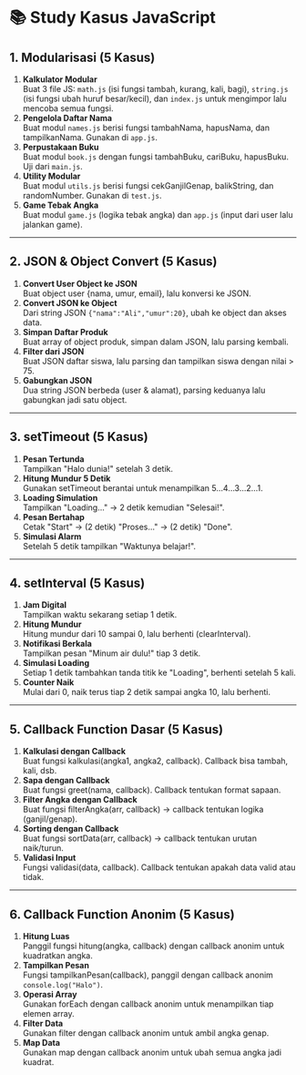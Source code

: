 # 📚 Study Kasus JavaScript

## 1. Modularisasi (5 Kasus)
1. **Kalkulator Modular**  
   Buat 3 file JS: `math.js` (isi fungsi tambah, kurang, kali, bagi), `string.js` (isi fungsi ubah huruf besar/kecil), dan `index.js` untuk mengimpor lalu mencoba semua fungsi.
2. **Pengelola Daftar Nama**  
   Buat modul `names.js` berisi fungsi tambahNama, hapusNama, dan tampilkanNama. Gunakan di `app.js`.
3. **Perpustakaan Buku**  
   Buat modul `book.js` dengan fungsi tambahBuku, cariBuku, hapusBuku. Uji dari `main.js`.
4. **Utility Modular**  
   Buat modul `utils.js` berisi fungsi cekGanjilGenap, balikString, dan randomNumber. Gunakan di `test.js`.
5. **Game Tebak Angka**  
   Buat modul `game.js` (logika tebak angka) dan `app.js` (input dari user lalu jalankan game).

---

## 2. JSON & Object Convert (5 Kasus)
1. **Convert User Object ke JSON**  
   Buat object user {nama, umur, email}, lalu konversi ke JSON.
2. **Convert JSON ke Object**  
   Dari string JSON `{"nama":"Ali","umur":20}`, ubah ke object dan akses data.
3. **Simpan Daftar Produk**  
   Buat array of object produk, simpan dalam JSON, lalu parsing kembali.
4. **Filter dari JSON**  
   Buat JSON daftar siswa, lalu parsing dan tampilkan siswa dengan nilai > 75.
5. **Gabungkan JSON**  
   Dua string JSON berbeda (user & alamat), parsing keduanya lalu gabungkan jadi satu object.

---

## 3. setTimeout (5 Kasus)
1. **Pesan Tertunda**  
   Tampilkan "Halo dunia!" setelah 3 detik.
2. **Hitung Mundur 5 Detik**  
   Gunakan setTimeout berantai untuk menampilkan 5…4…3…2…1.
3. **Loading Simulation**  
   Tampilkan "Loading..." → 2 detik kemudian "Selesai!".
4. **Pesan Bertahap**  
   Cetak "Start" → (2 detik) "Proses…" → (2 detik) "Done".
5. **Simulasi Alarm**  
   Setelah 5 detik tampilkan "Waktunya belajar!".

---

## 4. setInterval (5 Kasus)
1. **Jam Digital**  
   Tampilkan waktu sekarang setiap 1 detik.
2. **Hitung Mundur**  
   Hitung mundur dari 10 sampai 0, lalu berhenti (clearInterval).
3. **Notifikasi Berkala**  
   Tampilkan pesan "Minum air dulu!" tiap 3 detik.
4. **Simulasi Loading**  
   Setiap 1 detik tambahkan tanda titik ke "Loading", berhenti setelah 5 kali.
5. **Counter Naik**  
   Mulai dari 0, naik terus tiap 2 detik sampai angka 10, lalu berhenti.

---

## 5. Callback Function Dasar (5 Kasus)
1. **Kalkulasi dengan Callback**  
   Buat fungsi kalkulasi(angka1, angka2, callback). Callback bisa tambah, kali, dsb.
2. **Sapa dengan Callback**  
   Buat fungsi greet(nama, callback). Callback tentukan format sapaan.
3. **Filter Angka dengan Callback**  
   Buat fungsi filterAngka(arr, callback) → callback tentukan logika (ganjil/genap).
4. **Sorting dengan Callback**  
   Buat fungsi sortData(arr, callback) → callback tentukan urutan naik/turun.
5. **Validasi Input**  
   Fungsi validasi(data, callback). Callback tentukan apakah data valid atau tidak.

---

## 6. Callback Function Anonim (5 Kasus)
1. **Hitung Luas**  
   Panggil fungsi hitung(angka, callback) dengan callback anonim untuk kuadratkan angka.
2. **Tampilkan Pesan**  
   Fungsi tampilkanPesan(callback), panggil dengan callback anonim `console.log("Halo")`.
3. **Operasi Array**  
   Gunakan forEach dengan callback anonim untuk menampilkan tiap elemen array.
4. **Filter Data**  
   Gunakan filter dengan callback anonim untuk ambil angka genap.
5. **Map Data**  
   Gunakan map dengan callback anonim untuk ubah semua angka jadi kuadrat.
